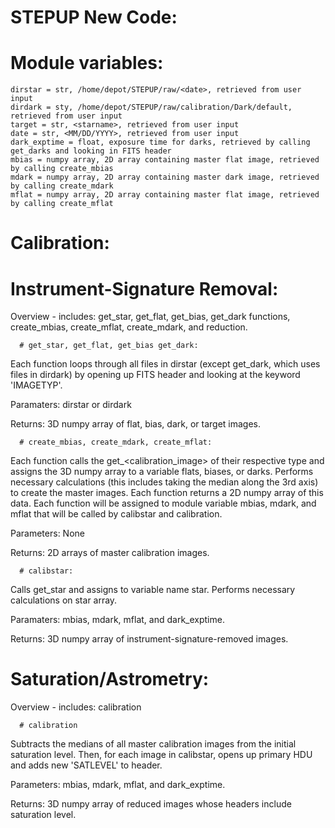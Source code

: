 # STEPUP New Code:
  
  # Module variables:
    dirstar = str, /home/depot/STEPUP/raw/<date>, retrieved from user input
    dirdark = sty, /home/depot/STEPUP/raw/calibration/Dark/default, retrieved from user input
    target = str, <starname>, retrieved from user input
    date = str, <MM/DD/YYYY>, retrieved from user input
    dark_exptime = float, exposure time for darks, retrieved by calling get_darks and looking in FITS header
    mbias = numpy array, 2D array containing master flat image, retrieved by calling create_mbias
    mdark = numpy array, 2D array containing master dark image, retrieved by calling create_mdark
    mflat = numpy array, 2D array containing master flat image, retrieved by calling create_mflat

# Calibration:

  # Instrument-Signature Removal:
Overview - includes: get_star, get_flat, get_bias, get_dark functions, create_mbias, create_mflat, create_mdark, and reduction.

      # get_star, get_flat, get_bias get_dark:
Each function loops through all files in dirstar (except get_dark, which uses files in dirdark) by opening up FITS header and looking at the keyword 'IMAGETYP'. 

Paramaters: dirstar or dirdark 

Returns: 3D numpy array of flat, bias, dark, or target images. 

      # create_mbias, create_mdark, create_mflat:
Each function calls the get_<calibration_image> of their respective type and assigns the 3D numpy array to a variable flats, biases, or darks. Performs necessary calculations (this includes taking the median along the 3rd axis) to create the master images. Each function returns a 2D numpy array of this data. Each function will be assigned to module variable mbias, mdark, and mflat that will be called by calibstar and calibration.

Parameters: None

Returns: 2D arrays of master calibration images.

      # calibstar:
Calls get_star and assigns to variable name star. Performs necessary calculations on star array. 

Paramaters: mbias, mdark, mflat, and dark_exptime. 

Returns: 3D numpy array of instrument-signature-removed images.

  # Saturation/Astrometry:
Overview - includes: calibration
    
      # calibration
Subtracts the medians of all master calibration images from the initial saturation level. Then, for each image in calibstar, opens up primary HDU and adds new 'SATLEVEL' to header. 

Parameters: mbias, mdark, mflat, and dark_exptime. 

Returns: 3D numpy array of reduced images whose headers include saturation level.
